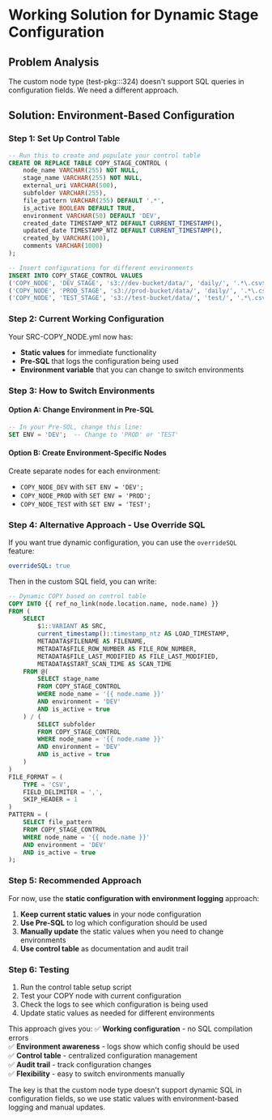 # Working Solution for Dynamic Stage Configuration

## Problem Analysis
The custom node type (test-pkg:::324) doesn't support SQL queries in configuration fields. We need a different approach.

## Solution: Environment-Based Configuration

### Step 1: Set Up Control Table
```sql
-- Run this to create and populate your control table
CREATE OR REPLACE TABLE COPY_STAGE_CONTROL (
    node_name VARCHAR(255) NOT NULL,
    stage_name VARCHAR(255) NOT NULL,
    external_uri VARCHAR(500),
    subfolder VARCHAR(255),
    file_pattern VARCHAR(255) DEFAULT '.*',
    is_active BOOLEAN DEFAULT TRUE,
    environment VARCHAR(50) DEFAULT 'DEV',
    created_date TIMESTAMP_NTZ DEFAULT CURRENT_TIMESTAMP(),
    updated_date TIMESTAMP_NTZ DEFAULT CURRENT_TIMESTAMP(),
    created_by VARCHAR(100),
    comments VARCHAR(1000)
);

-- Insert configurations for different environments
INSERT INTO COPY_STAGE_CONTROL VALUES 
('COPY_NODE', 'DEV_STAGE', 's3://dev-bucket/data/', 'daily/', '.*\.csv$', TRUE, 'DEV', 'ADMIN', 'Development config'),
('COPY_NODE', 'PROD_STAGE', 's3://prod-bucket/data/', 'daily/', '.*\.csv$', TRUE, 'PROD', 'ADMIN', 'Production config'),
('COPY_NODE', 'TEST_STAGE', 's3://test-bucket/data/', 'test/', '.*\.csv$', TRUE, 'TEST', 'ADMIN', 'Test config');
```

### Step 2: Current Working Configuration
Your SRC-COPY_NODE.yml now has:
- **Static values** for immediate functionality
- **Pre-SQL** that logs the configuration being used
- **Environment variable** that you can change to switch environments

### Step 3: How to Switch Environments

#### Option A: Change Environment in Pre-SQL
```sql
-- In your Pre-SQL, change this line:
SET ENV = 'DEV';  -- Change to 'PROD' or 'TEST'
```

#### Option B: Create Environment-Specific Nodes
Create separate nodes for each environment:
- `COPY_NODE_DEV` with `SET ENV = 'DEV';`
- `COPY_NODE_PROD` with `SET ENV = 'PROD';`
- `COPY_NODE_TEST` with `SET ENV = 'TEST';`

### Step 4: Alternative Approach - Use Override SQL

If you want true dynamic configuration, you can use the `overrideSQL` feature:

```yaml
overrideSQL: true
```

Then in the custom SQL field, you can write:
```sql
-- Dynamic COPY based on control table
COPY INTO {{ ref_no_link(node.location.name, node.name) }}
FROM (
    SELECT 
        $1::VARIANT AS SRC,
        current_timestamp()::timestamp_ntz AS LOAD_TIMESTAMP,
        METADATA$FILENAME AS FILENAME,
        METADATA$FILE_ROW_NUMBER AS FILE_ROW_NUMBER,
        METADATA$FILE_LAST_MODIFIED AS FILE_LAST_MODIFIED,
        METADATA$START_SCAN_TIME AS SCAN_TIME
    FROM @(
        SELECT stage_name 
        FROM COPY_STAGE_CONTROL 
        WHERE node_name = '{{ node.name }}' 
        AND environment = 'DEV' 
        AND is_active = true
    ) / (
        SELECT subfolder 
        FROM COPY_STAGE_CONTROL 
        WHERE node_name = '{{ node.name }}' 
        AND environment = 'DEV' 
        AND is_active = true
    )
)
FILE_FORMAT = (
    TYPE = 'CSV',
    FIELD_DELIMITER = ',',
    SKIP_HEADER = 1
)
PATTERN = (
    SELECT file_pattern 
    FROM COPY_STAGE_CONTROL 
    WHERE node_name = '{{ node.name }}' 
    AND environment = 'DEV' 
    AND is_active = true
);
```

### Step 5: Recommended Approach

For now, use the **static configuration with environment logging** approach:

1. **Keep current static values** in your node configuration
2. **Use Pre-SQL** to log which configuration should be used
3. **Manually update** the static values when you need to change environments
4. **Use control table** as documentation and audit trail

### Step 6: Testing

1. Run the control table setup script
2. Test your COPY node with current configuration
3. Check the logs to see which configuration is being used
4. Update static values as needed for different environments

This approach gives you:
✅ **Working configuration** - no SQL compilation errors  
✅ **Environment awareness** - logs show which config should be used  
✅ **Control table** - centralized configuration management  
✅ **Audit trail** - track configuration changes  
✅ **Flexibility** - easy to switch environments manually  

The key is that the custom node type doesn't support dynamic SQL in configuration fields, so we use static values with environment-based logging and manual updates.
